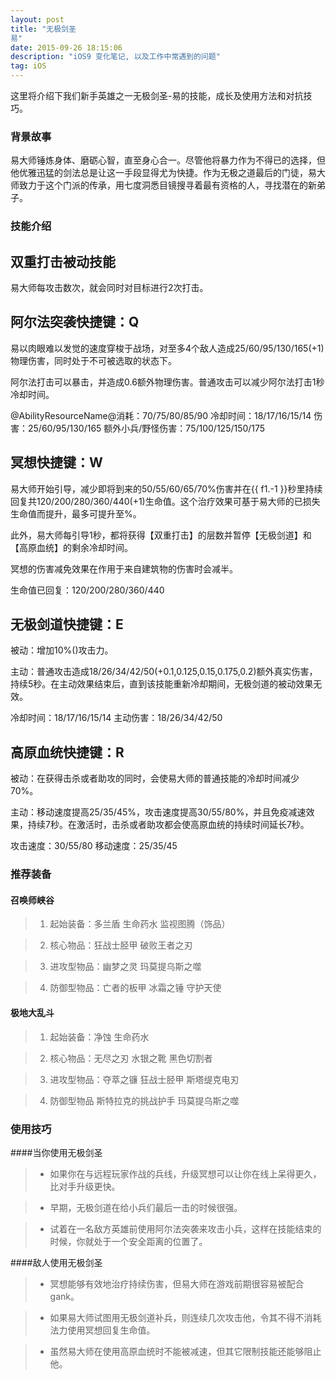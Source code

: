 ```yaml
---
layout: post
title: "无极剑圣
易"
date: 2015-09-26 18:15:06 
description: "iOS9 变化笔记, 以及工作中常遇到的问题"
tag: iOS
---
```



这里将介绍下我们新手英雄之一无极剑圣-易的技能，成长及使用方法和对抗技巧。
     

### 背景故事

易大师锤炼身体、磨砺心智，直至身心合一。尽管他将暴力作为不得已的选择，但他优雅迅猛的剑法总是让这一手段显得尤为快捷。作为无极之道最后的门徒，易大师致力于这个门派的传承，用七度洞悉目镜搜寻着最有资格的人，寻找潜在的新弟子。


### 技能介绍

## 双重打击被动技能
易大师每攻击数次，就会同时对目标进行2次打击。

## 阿尔法突袭快捷键：Q
易以肉眼难以发觉的速度穿梭于战场，对至多4个敌人造成25/60/95/130/165(+1)物理伤害，同时处于不可被选取的状态下。

阿尔法打击可以暴击，并造成0.6额外物理伤害。普通攻击可以减少阿尔法打击1秒冷却时间。

@AbilityResourceName@消耗：70/75/80/85/90
冷却时间：18/17/16/15/14
伤害：25/60/95/130/165
额外小兵/野怪伤害：75/100/125/150/175

## 冥想快捷键：W
易大师开始引导，减少即将到来的50/55/60/65/70%伤害并在{{ f1.-1 }}秒里持续回复共120/200/280/360/440(+1)生命值。这个治疗效果可基于易大师的已损失生命值而提升，最多可提升至%。

此外，易大师每引导1秒，都将获得【双重打击】的层数并暂停【无极剑道】和【高原血统】的剩余冷却时间。

冥想的伤害减免效果在作用于来自建筑物的伤害时会减半。

生命值已回复：120/200/280/360/440

## 无极剑道快捷键：E
被动：增加10%()攻击力。

主动：普通攻击造成18/26/34/42/50(+0.1,0.125,0.15,0.175,0.2)额外真实伤害，持续5秒。在主动效果结束后，直到该技能重新冷却期间，无极剑道的被动效果无效。

冷却时间：18/17/16/15/14
主动伤害：18/26/34/42/50

## 高原血统快捷键：R
被动：在获得击杀或者助攻的同时，会使易大师的普通技能的冷却时间减少70%。

主动：移动速度提高25/35/45%，攻击速度提高30/55/80%，并且免疫减速效果，持续7秒。在激活时，击杀或者助攻都会使高原血统的持续时间延长7秒。

攻击速度：30/55/80
移动速度：25/35/45

### 推荐装备

#### 召唤师峡谷 

> 1. 起始装备：多兰盾 生命药水 监视图腾（饰品）

> 2. 核心物品：狂战士胫甲 破败王者之刃 

> 3. 进攻型物品：幽梦之灵 玛莫提乌斯之噬

> 4. 防御型物品：亡者的板甲 冰霜之锤 守护天使

#### 极地大乱斗 

> 1. 起始装备：净蚀 生命药水

> 2. 核心物品：无尽之刃 水银之靴 黑色切割者 

> 3. 进攻型物品：夺萃之镰 狂战士胫甲 斯塔缇克电刃

> 4. 防御型物品 斯特拉克的挑战护手 玛莫提乌斯之噬

### 使用技巧

####当你使用无极剑圣

> - 如果你在与远程玩家作战的兵线，升级冥想可以让你在线上呆得更久，比对手升级更快。

>- 早期，无极剑道在给小兵们最后一击的时候很强。

> - 试着在一名敌方英雄前使用阿尔法突袭来攻击小兵，这样在技能结束的时候，你就处于一个安全距离的位置了。


####敌人使用无极剑圣

> - 冥想能够有效地治疗持续伤害，但易大师在游戏前期很容易被配合gank。

> - 如果易大师试图用无极剑道补兵，则连续几次攻击他，令其不得不消耗法力使用冥想回复生命值。

> - 虽然易大师在使用高原血统时不能被减速，但其它限制技能还能够阻止他。